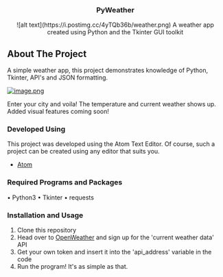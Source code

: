 <br />
  <p align="center">
  <a href="https://github.com/AbhiByte/PyWeather">
    <![lol.png](https://i.postimg.cc/RFqbXmfh/lol.png)](https://postimg.cc/gXFD2fgb)>
  </a>
  <h3 align="center">PyWeather</h3>
  <p align="center">
    ![alt text](https://i.postimg.cc/4yTQb36b/weather.png)
    A weather app created using Python and the Tkinter GUI toolkit
  </p>
</p>

<!-- ABOUT THE PROJECT -->
## About The Project

A simple weather app, this project demonstrates knowledge of Python, Tkinter, API's and JSON formatting. 

[![image.png](https://i.postimg.cc/9MjfkMRK/image.png)](https://postimg.cc/mc8RzTSy)

Enter your city and voila! The temperature and current weather shows up. Added visual features coming soon!

### Developed Using
This project was developed using the Atom Text Editor. Of course, such a project can be created using any editor that suits you.
* [Atom](https://atom.io/)

### Required Programs and Packages
• Python3
• Tkinter
• requests
### Installation and Usage
1. Clone this repository
2. Head over to [OpenWeather](https://openweathermap.org/api) and sign up for the 'current weather data' API
3. Get your own token and insert it into the 'api_address' variable in the code
4. Run the program! It's as simple as that.
